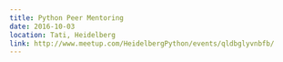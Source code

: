 ```yaml
---
title: Python Peer Mentoring
date: 2016-10-03
location: Tati, Heidelberg
link: http://www.meetup.com/HeidelbergPython/events/qldbglyvnbfb/
---
```

